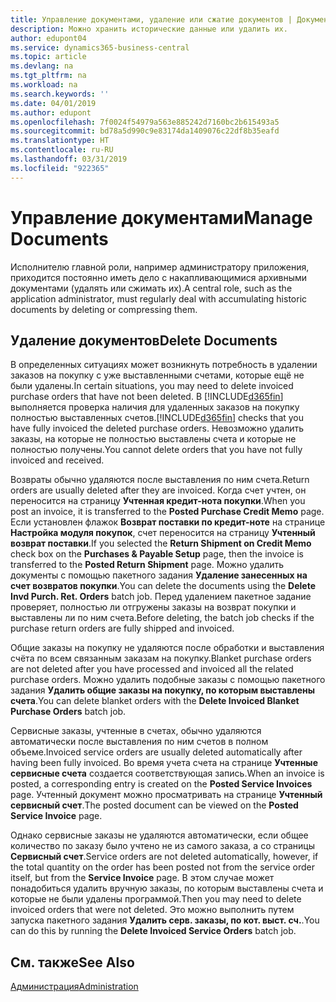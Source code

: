 ```yaml
---
title: Управление документами, удаление или сжатие документов | Документы Майкрософт
description: Можно хранить исторические данные или удалить их.
author: edupont04
ms.service: dynamics365-business-central
ms.topic: article
ms.devlang: na
ms.tgt_pltfrm: na
ms.workload: na
ms.search.keywords: ''
ms.date: 04/01/2019
ms.author: edupont
ms.openlocfilehash: 7f0024f54979a563e885242d7160bc2b615493a5
ms.sourcegitcommit: bd78a5d990c9e83174da1409076c22df8b35eafd
ms.translationtype: HT
ms.contentlocale: ru-RU
ms.lasthandoff: 03/31/2019
ms.locfileid: "922365"
---
```

# <a name="manage-documents"></a><span data-ttu-id="86cba-103">Управление документами</span><span class="sxs-lookup"><span data-stu-id="86cba-103">Manage Documents</span></span>
<span data-ttu-id="86cba-104">Исполнителю главной роли, например администратору приложения, приходится постоянно иметь дело с накапливающимися архивными документами (удалять или сжимать их).</span><span class="sxs-lookup"><span data-stu-id="86cba-104">A central role, such as the application administrator, must regularly deal with accumulating historic documents by deleting or compressing them.</span></span>  

## <a name="delete-documents"></a><span data-ttu-id="86cba-105">Удаление документов</span><span class="sxs-lookup"><span data-stu-id="86cba-105">Delete Documents</span></span>
<span data-ttu-id="86cba-106">В определенных ситуациях может возникнуть потребность в удалении заказов на покупку с уже выставленными счетами, которые ещё не были удалены.</span><span class="sxs-lookup"><span data-stu-id="86cba-106">In certain situations, you may need to delete invoiced purchase orders that have not been deleted.</span></span> <span data-ttu-id="86cba-107">В [!INCLUDE[d365fin](includes/d365fin_md.md)] выполняется проверка наличия для удаленных заказов на покупку полностью выставленных счетов.</span><span class="sxs-lookup"><span data-stu-id="86cba-107">[!INCLUDE[d365fin](includes/d365fin_md.md)] checks that you have fully invoiced the deleted purchase orders.</span></span> <span data-ttu-id="86cba-108">Невозможно удалить заказы, на которые не полностью выставлены счета и которые не полностью получены.</span><span class="sxs-lookup"><span data-stu-id="86cba-108">You cannot delete orders that you have not fully invoiced and received.</span></span>  

<span data-ttu-id="86cba-109">Возвраты обычно удаляются после выставления по ним счета.</span><span class="sxs-lookup"><span data-stu-id="86cba-109">Return orders are usually deleted after they are invoiced.</span></span> <span data-ttu-id="86cba-110">Когда счет учтен, он переносится на страницу **Учтенная кредит-нота покупки**.</span><span class="sxs-lookup"><span data-stu-id="86cba-110">When you post an invoice, it is transferred to the **Posted Purchase Credit Memo** page.</span></span> <span data-ttu-id="86cba-111">Если установлен флажок **Возврат поставки по кредит-ноте** на странице **Настройка модуля покупок**, счет переносится на страницу **Учтенный возврат поставки**.</span><span class="sxs-lookup"><span data-stu-id="86cba-111">If you selected the **Return Shipment on Credit Memo** check box on the **Purchases & Payable Setup** page, then the invoice is transferred to the **Posted Return Shipment** page.</span></span> <span data-ttu-id="86cba-112">Можно удалить документы с помощью пакетного задания **Удаление занесенных на счет возвратов покупки**.</span><span class="sxs-lookup"><span data-stu-id="86cba-112">You can delete the documents using the **Delete Invd Purch. Ret. Orders** batch job.</span></span> <span data-ttu-id="86cba-113">Перед удалением пакетное задание проверяет, полностью ли отгружены заказы на возврат покупки и выставлены ли по ним счета.</span><span class="sxs-lookup"><span data-stu-id="86cba-113">Before deleting, the batch job checks if the purchase return orders are fully shipped and invoiced.</span></span>  

<span data-ttu-id="86cba-114">Общие заказы на покупку не удаляются после обработки и выставления счёта по всем связанным заказам на покупку.</span><span class="sxs-lookup"><span data-stu-id="86cba-114">Blanket purchase orders are not deleted after you have processed and invoiced all the related purchase orders.</span></span> <span data-ttu-id="86cba-115">Можно удалить подобные заказы с помощью пакетного задания **Удалить общие заказы на покупку, по которым выставлены счета**.</span><span class="sxs-lookup"><span data-stu-id="86cba-115">You can delete blanket orders with the **Delete Invoiced Blanket Purchase Orders** batch job.</span></span>  

<span data-ttu-id="86cba-116">Сервисные заказы, учтенные в счетах, обычно удаляются автоматически после выставления по ним счетов в полном объеме.</span><span class="sxs-lookup"><span data-stu-id="86cba-116">Invoiced service orders are usually deleted automatically after having been fully invoiced.</span></span> <span data-ttu-id="86cba-117">Во время учета счета на странице **Учтенные сервисные счета** создается соответствующая запись.</span><span class="sxs-lookup"><span data-stu-id="86cba-117">When an invoice is posted, a corresponding entry is created on the **Posted Service Invoices** page.</span></span> <span data-ttu-id="86cba-118">Учтенный документ можно просматривать на странице **Учтенный сервисный счет**.</span><span class="sxs-lookup"><span data-stu-id="86cba-118">The posted document can be viewed on the **Posted Service Invoice** page.</span></span>  

<span data-ttu-id="86cba-119">Однако сервисные заказы не удаляются автоматически, если общее количество по заказу было учтено не из самого заказа, а со страницы **Сервисный счет**.</span><span class="sxs-lookup"><span data-stu-id="86cba-119">Service orders are not deleted automatically, however, if the total quantity on the order has been posted not from the service order itself, but from the **Service Invoice** page.</span></span> <span data-ttu-id="86cba-120">В этом случае может понадобиться удалить вручную заказы, по которым выставлены счета и которые не были удалены программой.</span><span class="sxs-lookup"><span data-stu-id="86cba-120">Then you may need to delete invoiced orders that were not deleted.</span></span> <span data-ttu-id="86cba-121">Это можно выполнить путем запуска пакетного задания **Удалить серв. заказы, по кот. выст. сч.**.</span><span class="sxs-lookup"><span data-stu-id="86cba-121">You can do this by running the **Delete Invoiced Service Orders** batch job.</span></span>  

## <a name="see-also"></a><span data-ttu-id="86cba-122">См. также</span><span class="sxs-lookup"><span data-stu-id="86cba-122">See Also</span></span>  
[<span data-ttu-id="86cba-123">Администрация</span><span class="sxs-lookup"><span data-stu-id="86cba-123">Administration</span></span>](admin-setup-and-administration.md)  
